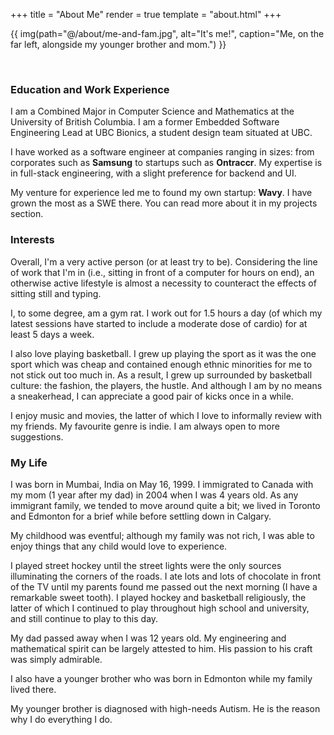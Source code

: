 +++
title = "About Me"
render = true
template = "about.html"
+++

{{ img(path="@/about/me-and-fam.jpg", alt="It's me!", caption="Me, on the far left, alongside my younger brother and mom.") }}

&nbsp;

### Education and Work Experience
I am a Combined Major in Computer Science and Mathematics at the University of British Columbia.
I am a former Embedded Software Engineering Lead at UBC Bionics, a student design team situated at UBC.

I have worked as a software engineer at companies ranging in sizes: from corporates such as **Samsung** to startups such as **Ontraccr**.
My expertise is in full-stack engineering, with a slight preference for backend and UI.

My venture for experience led me to found my own startup: **Wavy**.
I have grown the most as a SWE there.
You can read more about it in my projects section.

### Interests
Overall, I'm a very active person (or at least try to be).
Considering the line of work that I'm in (i.e., sitting in front of a computer for hours on end), an otherwise active lifestyle is almost a necessity to counteract the effects of sitting still and typing.

I, to some degree, am a gym rat.
I work out for 1.5 hours a day (of which my latest sessions have started to include a moderate dose of cardio) for at least 5 days a week.

I also love playing basketball.
I grew up playing the sport as it was the one sport which was cheap and contained enough ethnic minorities for me to not stick out too much in.
As a result, I grew up surrounded by basketball culture: the fashion, the players, the hustle.
And although I am by no means a sneakerhead, I can appreciate a good pair of kicks once in a while.

I enjoy music and movies, the latter of which I love to informally review with my friends.
My favourite genre is indie.
I am always open to more suggestions.

### My Life
I was born in Mumbai, India on May 16, 1999.
I immigrated to Canada with my mom (1 year after my dad) in 2004 when I was 4 years old.
As any immigrant family, we tended to move around quite a bit; we lived in Toronto and Edmonton for a brief while before settling down in Calgary.

My childhood was eventful; although my family was not rich, I was able to enjoy things that any child would love to experience.

I played street hockey until the street lights were the only sources illuminating the corners of the roads.
I ate lots and lots of chocolate in front of the TV until my parents found me passed out the next morning (I have a remarkable sweet tooth).
I played hockey and basketball religiously, the latter of which I continued to play throughout high school and university, and still continue to play to this day.

My dad passed away when I was 12 years old.
My engineering and mathematical spirit can be largely attested to him.
His passion to his craft was simply admirable.

I also have a younger brother who was born in Edmonton while my family lived there.

My younger brother is diagnosed with high-needs Autism.
He is the reason why I do everything I do.
